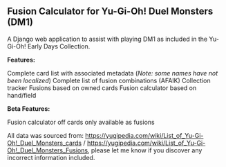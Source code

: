 ## Fusion Calculator for Yu-Gi-Oh! Duel Monsters (DM1)

A Django web application to assist with playing DM1 as included in the Yu-Gi-Oh! Early Days Collection. 

**Features:**

Complete card list with associated metadata (*Note: some names have not been localized*)
Complete list of fusion combinations (AFAIK)
Collection tracker
Fusions based on owned cards
Fusion calculator based on hand/field

**Beta Features:**

Fusion calculator off cards only available as fusions



All data was sourced from: https://yugipedia.com/wiki/List_of_Yu-Gi-Oh!_Duel_Monsters_cards / https://yugipedia.com/wiki/List_of_Yu-Gi-Oh!_Duel_Monsters_Fusions, please let me know if you discover any incorrect information included.
